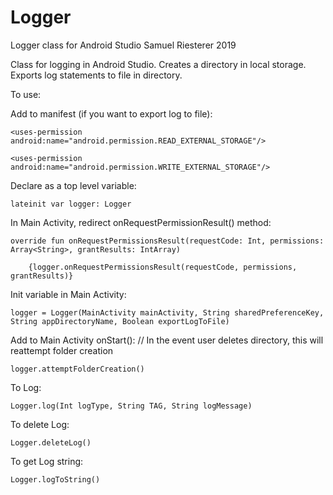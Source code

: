 # Logger
Logger class for Android Studio
Samuel Riesterer
2019

Class for logging in Android Studio. Creates a directory in local storage. Exports log statements to file in directory.

To use:

Add to manifest (if you want to export log to file):

    <uses-permission android:name="android.permission.READ_EXTERNAL_STORAGE"/>
    
    <uses-permission android:name="android.permission.WRITE_EXTERNAL_STORAGE"/>
    
Declare as a top level variable:

	lateinit var logger: Logger
	
In Main Activity, redirect onRequestPermissionResult() method:

	override fun onRequestPermissionsResult(requestCode: Int, permissions: Array<String>, grantResults: IntArray)
	
		{logger.onRequestPermissionsResult(requestCode, permissions, grantResults)}

Init variable in Main Activity:

	logger = Logger(MainActivity mainActivity, String sharedPreferenceKey, String appDirectoryName, Boolean exportLogToFile)
	
Add to Main Activity onStart(): // In the event user deletes directory, this will reattempt folder creation

	logger.attemptFolderCreation()
	
To Log:

	Logger.log(Int logType, String TAG, String logMessage)
	
To delete Log:

	Logger.deleteLog()
	
To get Log string:

	Logger.logToString()
